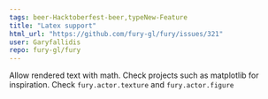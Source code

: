 ```yaml
---
tags: beer-Hacktoberfest-beer,typeNew-Feature
title: "Latex support"
html_url: "https://github.com/fury-gl/fury/issues/321"
user: Garyfallidis
repo: fury-gl/fury
---
```


Allow rendered text with math. Check projects such as matplotlib for inspiration.
Check `fury.actor.texture` and `fury.actor.figure`